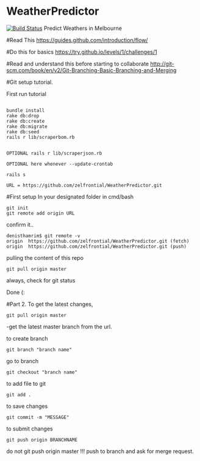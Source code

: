 # WeatherPredictor
[![Build Status](https://travis-ci.org/zelfrontial/WeatherPredictor.svg?branch=master)](https://travis-ci.org/zelfrontial/WeatherPredictor)
Predict Weathers in Melbourne

#Read This
https://guides.github.com/introduction/flow/

#Do this for basics
https://try.github.io/levels/1/challenges/1

#Read and understand this before starting to collaborate
http://git-scm.com/book/en/v2/Git-Branching-Basic-Branching-and-Merging


#Git setup tutorial.


First run tutorial
```

bundle install
rake db:drop
rake db:create
rake db:migrate
rake db:seed
rails r lib/scraperbom.rb


OPTIONAL rails r lib/scraperjson.rb

OPTIONAL here whenever --update-crontab

rails s
```


``` 
URL = https://github.com/zelfrontial/WeatherPredictor.git
``` 

#First setup
In your designated folder in cmd/bash
``` 
git init
git remote add origin URL
``` 

confirm it..
``` 
denisthamrim$ git remote -v
origin	https://github.com/zelfrontial/WeatherPredictor.git (fetch)
origin	https://github.com/zelfrontial/WeatherPredictor.git (push)
``` 

pulling the content of this repo
``` 
git pull origin master
``` 

always, check for git status

Done (:

#Part 2.
To get the latest changes,
``` 
git pull origin master 
``` 
-get the latest master branch from the url.

to create branch
``` 
git branch "branch name"
``` 

go to branch
``` 
git checkout "branch name"
``` 

to add file to git
``` 
git add . 
``` 

to save changes
``` 
git commit -m "MESSAGE"
``` 

to submit changes
``` 
git push origin BRANCHNAME
``` 
do not 
git push origin master !!! push to branch and ask for merge request.





